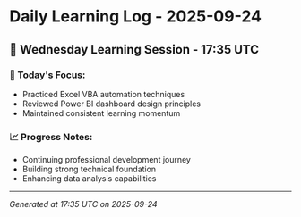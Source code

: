 # Daily Learning Log - 2025-09-24

## 📅 Wednesday Learning Session - 17:35 UTC

### 🎯 Today's Focus:
- Practiced Excel VBA automation techniques
- Reviewed Power BI dashboard design principles
- Maintained consistent learning momentum

### 📈 Progress Notes:
- Continuing professional development journey
- Building strong technical foundation
- Enhancing data analysis capabilities

---
*Generated at 17:35 UTC on 2025-09-24*

